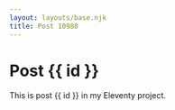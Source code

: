 ```yaml
---
layout: layouts/base.njk
title: Post 10988
---
```


# Post {{ id }}

This is post {{ id }} in my Eleventy project.
